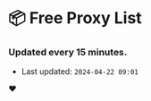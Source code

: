 # :package: Free Proxy List
### Updated every 15 minutes.

- Last updated: `2024-04-22 09:01`

:heart:
